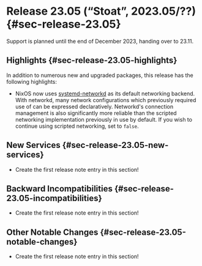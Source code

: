 # Release 23.05 (“Stoat”, 2023.05/??) {#sec-release-23.05}

Support is planned until the end of December 2023, handing over to 23.11.

## Highlights {#sec-release-23.05-highlights}

In addition to numerous new and upgraded packages, this release has the following highlights:

<!-- To avoid merge conflicts, consider adding your item at an arbitrary place in the list instead. -->

- NixOS now uses [systemd-networkd](#opt-systemd.network.enable) as its default networking backend. With networkd, many network configurations which previously required use of [](#opt-networking.localCommands) can be expressed declaratively. Networkd's connection management is also significantly more reliable than the scripted networking implementation previously in use by default. If you wish to continue using scripted networking, set [](#opt-networking.useNetworkd) to `false`.

## New Services {#sec-release-23.05-new-services}

<!-- To avoid merge conflicts, consider adding your item at an arbitrary place in the list instead. -->

- Create the first release note entry in this section!

## Backward Incompatibilities {#sec-release-23.05-incompatibilities}

<!-- To avoid merge conflicts, consider adding your item at an arbitrary place in the list instead. -->

- Create the first release note entry in this section!

## Other Notable Changes {#sec-release-23.05-notable-changes}

<!-- To avoid merge conflicts, consider adding your item at an arbitrary place in the list instead. -->

- Create the first release note entry in this section!

